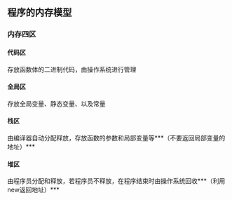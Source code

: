 ## 程序的内存模型
### 内存四区
#### 代码区
存放函数体的二进制代码，由操作系统进行管理
#### 全局区
存放全局变量、静态变量、以及常量
#### 栈区  
由编译器自动分配释放，存放函数的参数和局部变量等***（不要返回局部变量的地址）***    
#### 堆区  
由程序员分配和释放，若程序员不释放，在程序结束时由操作系统回收***（利用new返回地址）***
